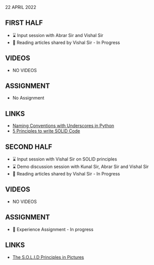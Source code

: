 22 	APRIL 2022

## FIRST HALF

- ⌛ Input session with Abrar Sir and Vishal Sir
- 🚧 Reading articles shared by Vishal Sir - In Progress

## VIDEOS

- NO VIDEOS

## ASSIGNMENT 

- No Assignment

## LINKS

- [Naming Conventions with Underscores in Python](https://medium.com/python-features/naming-conventions-with-underscores-in-python-791251ac7097)
- [5 Principles to write SOLID Code](https://towardsdatascience.com/5-principles-to-write-solid-code-examples-in-python-9062272e6bdc)

## SECOND HALF

- ⌛ Input session with Vishal Sir on SOLID principles
- ⌛ Demo discussion session with Kunal Sir, Abrar Sir and Vishal Sir
- 🚧 Reading articles shared by Vishal Sir - In Progress

## VIDEOS

- NO VIDEOS

## ASSIGNMENT

- 🚧 Experience Assignment - In progress

## LINKS

- [The S.O.L.I.D Principles in Pictures](https://medium.com/backticks-tildes/the-s-o-l-i-d-principles-in-pictures-b34ce2f1e898)
